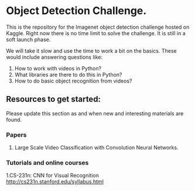 # Object Detection Challenge. 

This is the repository for the Imagenet object detection challenge hosted on Kaggle. 
Right now there is no time limit to solve the challenge. It is still in a soft launch phase. 

We will take it slow and use the time to work a bit on the basics. These would include answering questions like: 

1. How to work with videos in Python? 
2. What libraries are there to do this in Python? 
3. How to do basic object recognition from videos? 


## Resources to get started: 
Please update this section as and when new and interesting materials are found. 

### Papers
1. Large Scale Video Classification with Convolution Neural Networks.

### Tutorials and online courses
1.CS-231n: CNN for Visual Recognition  http://cs231n.stanford.edu/syllabus.html 
